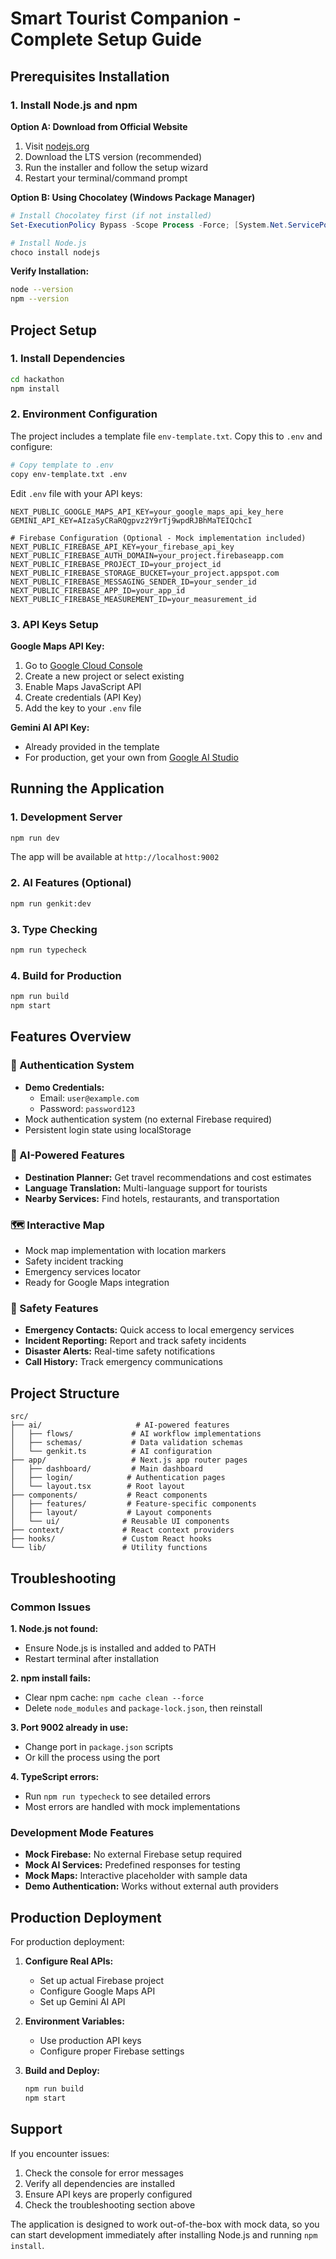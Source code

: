 # Smart Tourist Companion - Complete Setup Guide

## Prerequisites Installation

### 1. Install Node.js and npm

**Option A: Download from Official Website**
1. Visit [nodejs.org](https://nodejs.org/)
2. Download the LTS version (recommended)
3. Run the installer and follow the setup wizard
4. Restart your terminal/command prompt

**Option B: Using Chocolatey (Windows Package Manager)**
```powershell
# Install Chocolatey first (if not installed)
Set-ExecutionPolicy Bypass -Scope Process -Force; [System.Net.ServicePointManager]::SecurityProtocol = [System.Net.ServicePointManager]::SecurityProtocol -bor 3072; iex ((New-Object System.Net.WebClient).DownloadString('https://community.chocolatey.org/install.ps1'))

# Install Node.js
choco install nodejs
```

**Verify Installation:**
```bash
node --version
npm --version
```

## Project Setup

### 1. Install Dependencies
```bash
cd hackathon
npm install
```

### 2. Environment Configuration

The project includes a template file `env-template.txt`. Copy this to `.env` and configure:

```bash
# Copy template to .env
copy env-template.txt .env
```

Edit `.env` file with your API keys:
```
NEXT_PUBLIC_GOOGLE_MAPS_API_KEY=your_google_maps_api_key_here
GEMINI_API_KEY=AIzaSyCRaRQgpvz2Y9rTj9wpdRJBhMaTEIQchcI

# Firebase Configuration (Optional - Mock implementation included)
NEXT_PUBLIC_FIREBASE_API_KEY=your_firebase_api_key
NEXT_PUBLIC_FIREBASE_AUTH_DOMAIN=your_project.firebaseapp.com
NEXT_PUBLIC_FIREBASE_PROJECT_ID=your_project_id
NEXT_PUBLIC_FIREBASE_STORAGE_BUCKET=your_project.appspot.com
NEXT_PUBLIC_FIREBASE_MESSAGING_SENDER_ID=your_sender_id
NEXT_PUBLIC_FIREBASE_APP_ID=your_app_id
NEXT_PUBLIC_FIREBASE_MEASUREMENT_ID=your_measurement_id
```

### 3. API Keys Setup

**Google Maps API Key:**
1. Go to [Google Cloud Console](https://console.cloud.google.com/)
2. Create a new project or select existing
3. Enable Maps JavaScript API
4. Create credentials (API Key)
5. Add the key to your `.env` file

**Gemini AI API Key:**
- Already provided in the template
- For production, get your own from [Google AI Studio](https://makersuite.google.com/)

## Running the Application

### 1. Development Server
```bash
npm run dev
```
The app will be available at `http://localhost:9002`

### 2. AI Features (Optional)
```bash
npm run genkit:dev
```

### 3. Type Checking
```bash
npm run typecheck
```

### 4. Build for Production
```bash
npm run build
npm start
```

## Features Overview

### 🔐 Authentication System
- **Demo Credentials:**
  - Email: `user@example.com`
  - Password: `password123`
- Mock authentication system (no external Firebase required)
- Persistent login state using localStorage

### 🤖 AI-Powered Features
- **Destination Planner:** Get travel recommendations and cost estimates
- **Language Translation:** Multi-language support for tourists
- **Nearby Services:** Find hotels, restaurants, and transportation

### 🗺️ Interactive Map
- Mock map implementation with location markers
- Safety incident tracking
- Emergency services locator
- Ready for Google Maps integration

### 🚨 Safety Features
- **Emergency Contacts:** Quick access to local emergency services
- **Incident Reporting:** Report and track safety incidents
- **Disaster Alerts:** Real-time safety notifications
- **Call History:** Track emergency communications

## Project Structure

```
src/
├── ai/                     # AI-powered features
│   ├── flows/             # AI workflow implementations
│   ├── schemas/           # Data validation schemas
│   └── genkit.ts          # AI configuration
├── app/                   # Next.js app router pages
│   ├── dashboard/         # Main dashboard
│   ├── login/            # Authentication pages
│   └── layout.tsx        # Root layout
├── components/           # React components
│   ├── features/         # Feature-specific components
│   ├── layout/           # Layout components
│   └── ui/              # Reusable UI components
├── context/             # React context providers
├── hooks/               # Custom React hooks
└── lib/                 # Utility functions
```

## Troubleshooting

### Common Issues

**1. Node.js not found:**
- Ensure Node.js is installed and added to PATH
- Restart terminal after installation

**2. npm install fails:**
- Clear npm cache: `npm cache clean --force`
- Delete `node_modules` and `package-lock.json`, then reinstall

**3. Port 9002 already in use:**
- Change port in `package.json` scripts
- Or kill the process using the port

**4. TypeScript errors:**
- Run `npm run typecheck` to see detailed errors
- Most errors are handled with mock implementations

### Development Mode Features

- **Mock Firebase:** No external Firebase setup required
- **Mock AI Services:** Predefined responses for testing
- **Mock Maps:** Interactive placeholder with sample data
- **Demo Authentication:** Works without external auth providers

## Production Deployment

For production deployment:

1. **Configure Real APIs:**
   - Set up actual Firebase project
   - Configure Google Maps API
   - Set up Gemini AI API

2. **Environment Variables:**
   - Use production API keys
   - Configure proper Firebase settings

3. **Build and Deploy:**
   ```bash
   npm run build
   npm start
   ```

## Support

If you encounter issues:
1. Check the console for error messages
2. Verify all dependencies are installed
3. Ensure API keys are properly configured
4. Check the troubleshooting section above

The application is designed to work out-of-the-box with mock data, so you can start development immediately after installing Node.js and running `npm install`.

